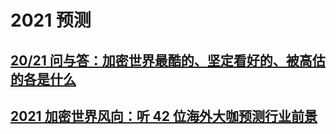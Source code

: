 # 2021 预测

## [20/21 问与答：加密世界最酷的、坚定看好的、被高估的各是什么](https://www.chainnews.com/articles/384853997054.htm)


## [2021 加密世界风向：听 42 位海外大咖预测行业前景](https://www.chainnews.com/articles/260475422005.htm)


